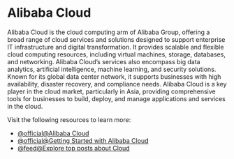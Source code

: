 # Alibaba Cloud

Alibaba Cloud is the cloud computing arm of Alibaba Group, offering a broad range of cloud services and solutions designed to support enterprise IT infrastructure and digital transformation. It provides scalable and flexible cloud computing resources, including virtual machines, storage, databases, and networking. Alibaba Cloud’s services also encompass big data analytics, artificial intelligence, machine learning, and security solutions. Known for its global data center network, it supports businesses with high availability, disaster recovery, and compliance needs. Alibaba Cloud is a key player in the cloud market, particularly in Asia, providing comprehensive tools for businesses to build, deploy, and manage applications and services in the cloud.

Visit the following resources to learn more:

- [@official@Alibaba Cloud](https://www.alibabacloud.com/)
- [@official@Getting Started with Alibaba Cloud](https://www.alibabacloud.com/getting-started)
- [@feed@Explore top posts about Cloud](https://app.daily.dev/tags/cloud?ref=roadmapsh)
